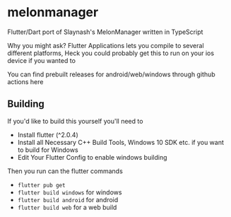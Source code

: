# melonmanager

Flutter/Dart port of Slaynash's MelonManager written in TypeScript

Why you might ask? Flutter Applications lets you compile to several different platforms,
Heck you could probably get this to run on your ios device if you wanted to

You can find prebuilt releases for android/web/windows through github actions here

## Building
If you'd like to build this yourself you'll need to 
- Install flutter (^2.0.4)
- Install all Necessary C++ Build Tools, Windows 10 SDK etc. if you want to build for Windows
- Edit Your Flutter Config to enable windows building

Then you run can the flutter commands
- `flutter pub get`
- `flutter build windows` for windows
- `flutter build android` for android
- `flutter build web` for a web build
